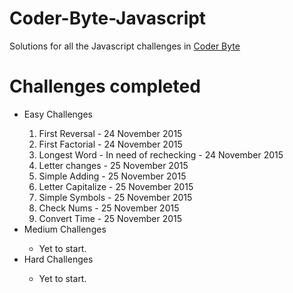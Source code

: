 # Coder-Byte-Javascript
Solutions for all the Javascript challenges in <a href="http://www.coderbyte.com/">Coder Byte</a>

# Challenges completed
<ul> 
  <li> Easy Challenges </li>
    <ol> 
      <li> First Reversal - 24 November 2015</li>
      <li> First Factorial - 24 November 2015</li>
      <li> Longest Word - In need of rechecking - 24 November 2015</li>
      <li> Letter changes - 25 November 2015</li>
      <li> Simple Adding - 25 November 2015</li>
      <li> Letter Capitalize - 25 November 2015</li>
      <li> Simple Symbols - 25 November 2015</li>
      <li> Check Nums - 25 November 2015</li>
      <li> Convert Time - 25 November 2015</li>
    </ol>
  <li> Medium Challenges</li>
    <ul>
      <li>Yet to start.</li>
    </ul>
  <li> Hard Challenges</li>
    <ul>
      <li>Yet to start.</li>
    </ul>
</ul>
